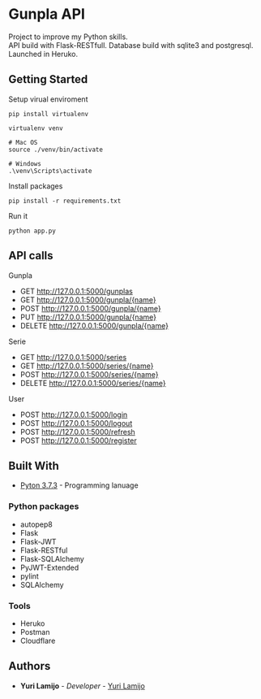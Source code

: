 # Gunpla API
Project to improve my Python skills.<br>
API build with Flask-RESTfull.
Database build with sqlite3 and postgresql.<br>
Launched in Heruko.

## Getting Started

Setup virual enviroment
```
pip install virtualenv

virtualenv venv

# Mac OS
source ./venv/bin/activate

# Windows
.\venv\Scripts\activate
```

Install packages
```
pip install -r requirements.txt
```

Run it
```
python app.py
```

## API calls
Gunpla
*   GET     http://127.0.0.1:5000/gunplas
*   GET     http://127.0.0.1:5000/gunpla/{name}
*   POST    http://127.0.0.1:5000/gunpla/{name}
*   PUT     http://127.0.0.1:5000/gunpla/{name}
*   DELETE  http://127.0.0.1:5000/gunpla/{name}

Serie
*   GET     http://127.0.0.1:5000/series
*   GET     http://127.0.0.1:5000/series/{name}
*   POST    http://127.0.0.1:5000/series/{name}
*   DELETE  http://127.0.0.1:5000/series/{name}

User
*   POST    http://127.0.0.1:5000/login
*   POST    http://127.0.0.1:5000/logout
*   POST    http://127.0.0.1:5000/refresh
*   POST    http://127.0.0.1:5000/register

## Built With
* [Pyton 3.7.3](https://www.python.org/) - Programming lanuage

### Python packages
*   autopep8 
*   Flask 
*   Flask-JWT 
*   Flask-RESTful 
*   Flask-SQLAlchemy 
*   PyJWT-Extended 
*   pylint 
*   SQLAlchemy 

### Tools
* Heruko
* Postman
* Cloudflare

## Authors

* **Yuri Lamijo** - *Developer* - [Yuri Lamijo](...)